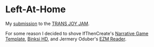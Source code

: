 # Left-At-Home
 My [submission](https://rodfireproductions.itch.io/left-at-home) to the [TRANS JOY JAM](https://itch.io/jam/transjoy).
 
 For some reason I decided to shove IfThenCreate's [Narrative Game Template](https://github.com/reaganhenke/narrative-game), [Binksi HD](https://github.com/smwhr/binksi), and Jermery Oduber's [EZM Reader](https://github.com/jeremyoduber/EZM-Reader).

